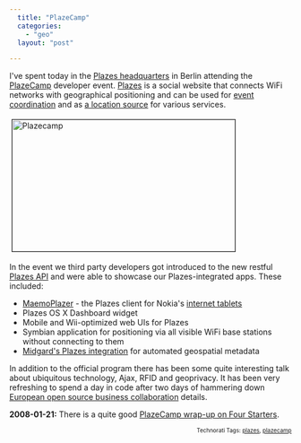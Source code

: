 ```yaml
---
  title: "PlazeCamp"
  categories: 
    - "geo"
  layout: "post"

---
```

I've spent today in the <a href="http://plazes.com/plazes/87873_plazes_hq">Plazes headquarters</a> in Berlin attending the <a href="http://plazecamp.com">PlazeCamp</a> developer event. <a href="http://plazes.com/home">Plazes</a> is a social website that connects WiFi networks with geographical positioning and can be used for <a href="http://plazes.com/activities/5841109_ruk_at_plazes_hq">event coordination</a> and as <a href="http://vilunki.wordpress.com/2007/08/02/going-plazes/">a location source</a> for various services.

<img src="https://d2vqpl3tx84ay5.cloudfront.net/plazecamp.jpg" height="235" width="398" border="1" hspace="4" vspace="4" alt="Plazecamp" />

In the event we third party developers got introduced to the new restful <a href="http://plazes.com/api/docs">Plazes API</a> and were able to showcase our Plazes-integrated apps. These included:
<ul><li><a href="http://bergie.iki.fi/blog/plazes_on_the_n800/">MaemoPlazer</a> - the Plazes client for Nokia's <a href="http://bergie.iki.fi/blog/the_universal_communicator/">internet tablets</a></li><li>Plazes OS X Dashboard widget</li><li>Mobile and Wii-optimized web UIs for Plazes</li><li>Symbian application for positioning via all visible WiFi base stations without connecting to them</li><li><a href="http://bergie.iki.fi/blog/the-midgard-position/">Midgard's Plazes integration</a> for automated geospatial metadata</li></ul>In addition to the official program there has been some quite interesting talk about ubiquitous technology, Ajax, RFID and geoprivacy. It has been very refreshing to spend a day in code after two days of hammering down <a href="http://www.obooe.eu/">European open source business collaboration</a> details.

<strong>2008-01-21:</strong> There is a quite good <a href="http://fourstarters.com/2008/01/17/plazecamp-wrapup/">PlazeCamp wrap-up on Four Starters</a>.

<p style="text-align:right;font-size:10px;">Technorati Tags: <a href="http://www.technorati.com/tag/plazes">plazes</a>, <a href="http://www.technorati.com/tag/plazecamp">plazecamp</a></p>
